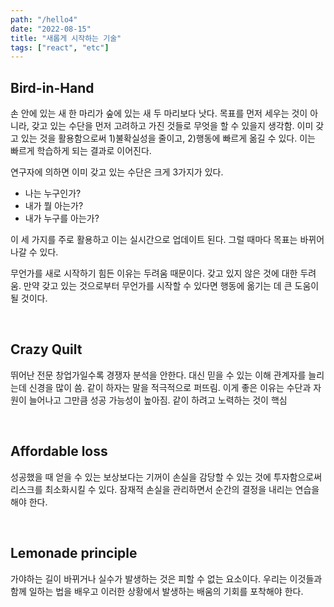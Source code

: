 ```yaml
---
path: "/hello4"
date: "2022-08-15"
title: "새롭게 시작하는 기술"
tags: ["react", "etc"]
---
```


## Bird-in-Hand
    
손 안에 있는 새 한 마리가 숲에 있는 새 두 마리보다 낫다. 목표를 먼저 세우는 것이 아니라, 갖고 있는 수단을 먼저 고려하고 가진 것들로 무엇을 할 수 있을지 생각함. 이미 갖고 있는 것을 활용함으로써 1)불확실성을 줄이고, 2)행동에 빠르게 옮길 수 있다. 이는 빠르게 학습하게 되는 결과로 이어진다.

연구자에 의하면 이미 갖고 있는 수단은 크게 3가지가 있다.

- 나는 누구인가?
- 내가 뭘 아는가?
- 내가 누구를 아는가?

이 세 가지를 주로 활용하고 이는 실시간으로 업데이트 된다. 그럴 때마다 목표는 바뀌어 나갈 수 있다. 
 
무언가를 새로 시작하기 힘든 이유는 두려움 때문이다. 갖고 있지 않은 것에 대한 두려움. 만약 갖고 있는 것으로부터 무언가를 시작할 수 있다면 행동에 옮기는 데 큰 도움이 될 것이다. 

<br />
    
## Crazy Quilt
    
뛰어난 전문 창업가일수록 경쟁자 분석을 안한다. 대신 믿을 수 있는 이해 관계자를 늘리는데 신경을 많이 씀. 같이 하자는 말을 적극적으로 퍼뜨림. 이게 좋은 이유는 수단과 자원이 늘어나고 그만큼 성공 가능성이 높아짐. 같이 하려고 노력하는 것이 핵심  

<br />
    
## Affordable loss
    
성공했을 때 얻을 수 있는 보상보다는 기꺼이 손실을 감당할 수 있는 것에 투자함으로써 리스크를 최소화시킬 수 있다. 잠재적 손실을 관리하면서 순간의 결정을 내리는 연습을 해야 한다.      

<br />

## Lemonade principle
    
가야하는 길이 바뀌거나 실수가 발생하는 것은 피할 수 없는 요소이다. 우리는 이것들과 함께 일하는 법을 배우고 이러한 상황에서 발생하는 배움의 기회를 포착해야 한다.

<br />

